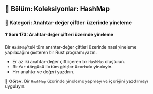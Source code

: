 ## 📘 Bölüm: Koleksiyonlar: HashMap  
### 🔹 Kategori: Anahtar-değer çiftleri üzerinde yineleme  
#### ❓ Soru 173: Anahtar-değer çiftleri üzerinde yineleme

Bir `HashMap`'teki tüm anahtar-değer çiftleri üzerinde nasıl yineleme yapılacağını gösteren bir Rust programı yazın.

- En az iki anahtar-değer çifti içeren bir `HashMap` oluşturun.
- Bir `for` döngüsü ile tüm girişler üzerinde yineleyin.
- Her anahtar ve değeri yazdırın.

🔧 **Görev:** Bir `HashMap` üzerinde yineleme yapmayı ve içeriğini yazdırmayı uygulayın.
